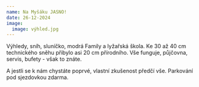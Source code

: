 ```yaml
---
name: Na Myšáku JASNO!
date: 26-12-2024
image:
  image: výhled.jpg
---
```

V﻿ýhledy, sníh, sluníčko, modrá Family a lyžařská škola. Ke 30 až 40 cm technického sněhu přibylo asi 20 cm přírodního. Vše funguje, půjčovna, servis, bufety - však to znáte. 

A﻿ jestli se k nám chystáte poprvé, vlastní zkušenost předčí vše. Parkování pod sjezdovkou zdarma.